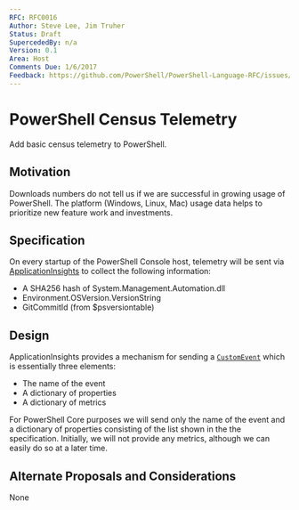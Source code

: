 ```yaml
---
RFC: RFC0016
Author: Steve Lee, Jim Truher
Status: Draft
SupercededBy: n/a
Version: 0.1
Area: Host
Comments Due: 1/6/2017
Feedback: https://github.com/PowerShell/PowerShell-Language-RFC/issues/#
---
```


# PowerShell Census Telemetry

Add basic census telemetry to PowerShell.

## Motivation

Downloads numbers do not tell us if we are successful in growing usage of PowerShell.
The platform (Windows, Linux, Mac) usage data helps to prioritize new feature work and investments.

## Specification

On every startup of the PowerShell Console host, telemetry will be sent via [ApplicationInsights](https://azure.microsoft.com/en-us/services/application-insights/) to collect the following information:
- A SHA256 hash of System.Management.Automation.dll
- Environment.OSVersion.VersionString
- GitCommitId (from $psversiontable)

## Design

ApplicationInsights provides a mechanism for sending a [`CustomEvent`](https://docs.microsoft.com/en-us/azure/application-insights/app-insights-api-custom-events-metrics) which is essentially three elements:
- The name of the event
- A dictionary of properties
- A dictionary of metrics

For PowerShell Core purposes we will send only the name of the event and a dictionary of properties consisting of the list shown in the the specification.
Initially, we will not provide any metrics, although we can easily do so at a later time.

## Alternate Proposals and Considerations

None
 
